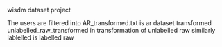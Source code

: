 wisdm dataset project

The users are filtered into 
AR_transformed.txt is ar dataset transformed 
unlabelled_raw_transformed in transformation of unlabelled raw
similarly lablelled is labelled raw
